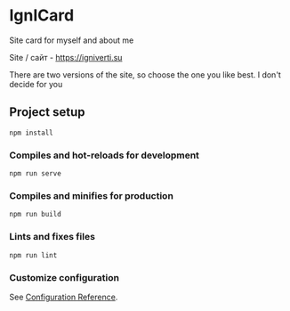 # IgnICard
Site card for myself and about me


Site / сайт - https://igniverti.su

There are two versions of the site, so choose the one you like best. I don't decide for you

## Project setup
```
npm install
```

### Compiles and hot-reloads for development
```
npm run serve
```

### Compiles and minifies for production
```
npm run build
```

### Lints and fixes files
```
npm run lint
```

### Customize configuration
See [Configuration Reference](https://cli.vuejs.org/config/).
